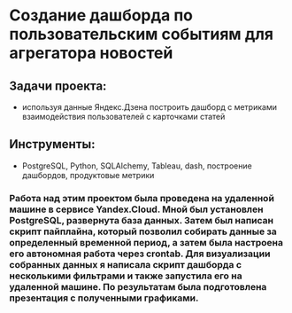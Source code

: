 # Создание дашборда по пользовательским событиям для агрегатора новостей

## Задачи проекта:
- используя данные Яндекс.Дзена построить дашборд с метриками взаимодействия пользователей с карточками статей

## Инструменты:
- PostgreSQL, Python, SQLAlchemy, Tableau, dash, построение дашбордов, продуктовые метрики

### Работа над этим проектом была проведена на удаленной машине в сервисе Yandex.Cloud. Мной был установлен PostgreSQL, развернута база данных. Затем был написан скрипт пайплайна, который позволил собирать данные за определенный временной период, а затем была настроена его автономная работа через crontab. Для визуализации собранных данных я написала скрипт дашборда с несколькими фильтрами и также запустила его на удаленной машине. По результатам была подготовлена презентация с полученными графиками.

